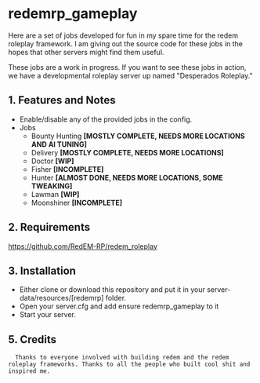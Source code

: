

# redemrp_gameplay
Here are a set of jobs developed for fun in my spare time for the redem roleplay framework. I am giving out the source code for these jobs in the hopes that other servers might find them useful.

These jobs are a work in progress. If you want to see these jobs in action, we have a developmental roleplay server up named "Desperados Roleplay."

## 1. Features and Notes
* Enable/disable any of the provided jobs in the config.
* Jobs  
  * Bounty Hunting **[MOSTLY COMPLETE, NEEDS MORE LOCATIONS AND AI TUNING]**
  * Delivery **[MOSTLY COMPLETE, NEEDS MORE LOCATIONS]**
  * Doctor **[WIP]**
  * Fisher **[INCOMPLETE]**
  * Hunter **[ALMOST DONE, NEEDS MORE LOCATIONS, SOME TWEAKING]**
  * Lawman **[WIP]**
  * Moonshiner **[INCOMPLETE]**
   
 ## 2. Requirements
 
 https://github.com/RedEM-RP/redem_roleplay
  
 ## 3. Installation
 * Either clone or download this repository and put it in your server-data/resources/[redemrp] folder.
 * Open your server.cfg and add ensure redemrp_gameplay to it
 * Start your server.
 
 ## 5. Credits
      Thanks to everyone involved with building redem and the redem roleplay frameworks. Thanks to all the people who built cool shit and inspired me. 
